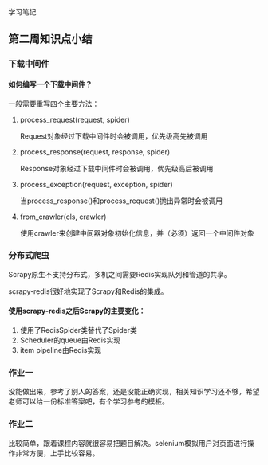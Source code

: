 学习笔记

## 第二周知识点小结

### 下载中间件

#### 如何编写一个下载中间件？

一般需要重写四个主要方法：

1. process_request(request, spider)

   Request对象经过下载中间件时会被调用，优先级高先被调用

2. process_response(request, response, spider)

   Response对象经过下载中间件时会被调用，优先级高后被调用

3. process_exception(request, exception, spider)

   当process_response()和process_request()抛出异常时会被调用

4. from_crawler(cls, crawler)

   使用crawler来创建中间器对象初始化信息，并（必须）返回一个中间件对象



### 分布式爬虫

Scrapy原生不支持分布式，多机之间需要Redis实现队列和管道的共享。

scrapy-redis很好地实现了Scrapy和Redis的集成。

#### 使用scrapy-redis之后Scrapy的主要变化：

1. 使用了RedisSpider类替代了Spider类
2. Scheduler的queue由Redis实现
3. item pipeline由Redis实现



### 作业一

没能做出来，参考了别人的答案，还是没能正确实现，相关知识学习还不够，希望老师可以给一份标准答案吧，有个学习参考的模板。



### 作业二

比较简单，跟着课程内容就很容易把题目解决。selenium模拟用户对页面进行操作非常方便，上手比较容易。
